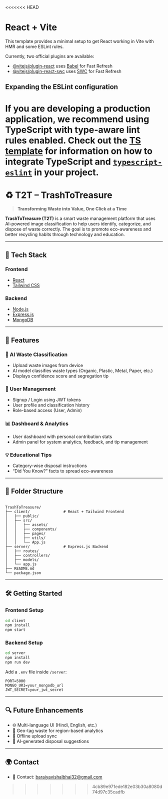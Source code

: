 <<<<<<< HEAD
# React + Vite

This template provides a minimal setup to get React working in Vite with HMR and some ESLint rules.

Currently, two official plugins are available:

- [@vitejs/plugin-react](https://github.com/vitejs/vite-plugin-react/blob/main/packages/plugin-react) uses [Babel](https://babeljs.io/) for Fast Refresh
- [@vitejs/plugin-react-swc](https://github.com/vitejs/vite-plugin-react/blob/main/packages/plugin-react-swc) uses [SWC](https://swc.rs/) for Fast Refresh

## Expanding the ESLint configuration

If you are developing a production application, we recommend using TypeScript with type-aware lint rules enabled. Check out the [TS template](https://github.com/vitejs/vite/tree/main/packages/create-vite/template-react-ts) for information on how to integrate TypeScript and [`typescript-eslint`](https://typescript-eslint.io) in your project.
=======
# ♻️ T2T – TrashToTreasure

> **Transforming Waste into Value, One Click at a Time**

**TrashToTreasure (T2T)** is a smart waste management platform that uses AI-powered image classification to help users identify, categorize, and dispose of waste correctly. The goal is to promote eco-awareness and better recycling habits through technology and education.

---

## 🚀 Tech Stack

### Frontend
- [React](https://reactjs.org/)
- [Tailwind CSS](https://tailwindcss.com/)

### Backend
- [Node.js](https://nodejs.org/)
- [Express.js](https://expressjs.com/)
- [MongoDB](https://www.mongodb.com/)

---

## 🔧 Features

### 🧠 AI Waste Classification
- Upload waste images from device
- AI model classifies waste types (Organic, Plastic, Metal, Paper, etc.)
- Displays confidence score and segregation tip

### 👤 User Management
- Signup / Login using JWT tokens
- User profile and classification history
- Role-based access (User, Admin)

### 📊 Dashboard & Analytics
- User dashboard with personal contribution stats
- Admin panel for system analytics, feedback, and tip management

### 💡 Educational Tips
- Category-wise disposal instructions
- “Did You Know?” facts to spread eco-awareness

---

## 📁 Folder Structure

```

TrashToTreasure/
├── client/               # React + Tailwind Frontend
│   ├── public/
│   ├── src/
│   │   ├── assets/
│   │   ├── components/
│   │   ├── pages/
│   │   ├── utils/
│   │   └── App.js
├── server/               # Express.js Backend
│   ├── routes/
│   ├── controllers/
│   ├── models/
│   └── app.js
├── README.md
└── package.json

````

---

## 🛠️ Getting Started

### Frontend Setup
```bash
cd client
npm install
npm start
````

### Backend Setup

```bash
cd server
npm install
npm run dev
```

Add a `.env` file inside `/server`:

```env
PORT=5000
MONGO_URI=your_mongodb_url
JWT_SECRET=your_jwt_secret
```

---

## 🔍 Future Enhancements

* 🌐 Multi-language UI (Hindi, English, etc.)
* 📍 Geo-tag waste for region-based analytics
* 📶 Offline upload sync
* 🤖 AI-generated disposal suggestions

---

## 🌍 Contact

* 📧 Contact: [baraiyavishalbhai32@gmail.com](mailto:baraiyavishalbhai32@gmail.com)
>>>>>>> 4cb89e971ede182e03b30a8080d74d97c35cadfb
